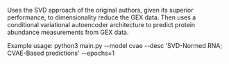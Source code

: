 Uses the SVD approach of the original authors, given its superior performance, to dimensionality reduce the GEX data. Then uses a conditional variational autoencoder architecture to predict protein abundance measurements from GEX data.


Example usage: python3 main.py --model cvae --desc 'SVD-Normed RNA; CVAE-Based predictions' --epochs=1
